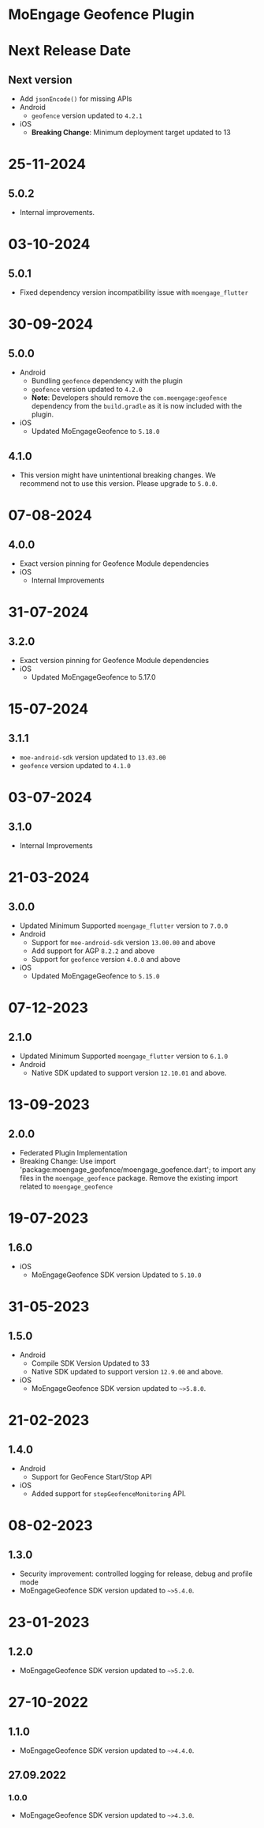 # MoEngage Geofence Plugin

# Next Release Date

## Next version
- Add `jsonEncode()` for missing APIs
- Android
  - `geofence` version updated to `4.2.1`
- iOS
  - **Breaking Change**: Minimum deployment target updated to 13

# 25-11-2024

## 5.0.2
- Internal improvements.

# 03-10-2024

## 5.0.1
- Fixed dependency version incompatibility issue with `moengage_flutter`

# 30-09-2024

## 5.0.0

- Android
  - Bundling `geofence` dependency with the plugin
  - `geofence` version updated to `4.2.0`
  - **Note**: Developers should remove the `com.moengage:geofence` dependency from the `build.gradle` as it is now included with the plugin.
- iOS
  - Updated MoEngageGeofence to `5.18.0`

## 4.1.0
- This version might have unintentional breaking changes. We recommend not to use this version. Please upgrade to `5.0.0`.

# 07-08-2024

## 4.0.0
- Exact version pinning for Geofence Module dependencies
- iOS
  - Internal Improvements
  
# 31-07-2024

## 3.2.0
- Exact version pinning for Geofence Module dependencies
- iOS
  - Updated MoEngageGeofence to 5.17.0

# 15-07-2024

## 3.1.1
- `moe-android-sdk` version updated to `13.03.00`
- `geofence` version updated to `4.1.0`

# 03-07-2024

## 3.1.0
- Internal Improvements

# 21-03-2024

## 3.0.0
- Updated Minimum Supported `moengage_flutter` version to `7.0.0`
- Android
  - Support for `moe-android-sdk` version `13.00.00` and above
  - Add support for AGP `8.2.2` and above
  - Support for `geofence` version `4.0.0` and above
- iOS
  - Updated MoEngageGeofence to `5.15.0`

# 07-12-2023

## 2.1.0
- Updated Minimum Supported `moengage_flutter` version to `6.1.0`
- Android
  - Native SDK updated to support version `12.10.01` and above.

# 13-09-2023

## 2.0.0
- Federated Plugin Implementation 
- Breaking Change: Use import 'package:moengage_geofence/moengage_goefence.dart'; to import any files in the `moengage_geofence` package. Remove the existing import related to `moengage_geofence`

# 19-07-2023

## 1.6.0
- iOS
  - MoEngageGeofence SDK version Updated to `5.10.0`

# 31-05-2023

## 1.5.0
- Android
  - Compile SDK Version Updated to 33
  - Native SDK updated to support version `12.9.00` and above.
- iOS
    - MoEngageGeofence SDK version updated to `~>5.8.0`.
    
# 21-02-2023

## 1.4.0
- Android
    - Support for GeoFence Start/Stop API
- iOS
    - Added support for `stopGeofenceMonitoring` API.

# 08-02-2023

## 1.3.0
-  Security improvement: controlled logging for release, debug and profile mode
- MoEngageGeofence SDK version updated to `~>5.4.0`.

# 23-01-2023

## 1.2.0
- MoEngageGeofence SDK version updated to `~>5.2.0`.

# 27-10-2022

## 1.1.0
- MoEngageGeofence SDK version updated to `~>4.4.0`.

## 27.09.2022

### 1.0.0
- MoEngageGeofence SDK version updated to `~>4.3.0`.